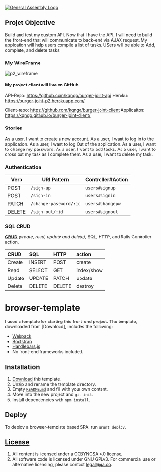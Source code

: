 [![General Assembly Logo](https://camo.githubusercontent.com/1a91b05b8f4d44b5bbfb83abac2b0996d8e26c92/687474703a2f2f692e696d6775722e636f6d2f6b6538555354712e706e67)](https://generalassemb.ly/education/web-development-immersive)

## Projet Objective
Build and test my custom API. Now that I have the API, I will need to build the front-end that will communicate to back-end via AJAX request. My applcation will help users compile a list of tasks. USers will be able to Add, complete, and delete tasks.

### My WireFrame

![p2_wireframe](https://cloud.githubusercontent.com/assets/26236941/25646484/cc5492c6-2f86-11e7-9da2-9e407dee9f7e.JPG)

#### My project client will live on GitHub

API-Repo: https://github.com/kqngo/burger-joint-api
Heroku: https://burger-joint-p2.herokuapp.com/

Client-repo: https://github.com/kqngo/burger-joint-client
Applicaiton: https://kqngo.github.io/burger-joint-client/


### Stories
As a user, I want to create a new account.
As a user, I want to log in to the application.
As a user, I want to log Out of the application.
As a user, I want to change my password.
As a user, I want to add tasks.
As a user, I want to cross out my task as I complete them.
As a user, I want to delete my task.


### Authentication
| Verb   | URI Pattern            | Controller#Action |
|--------|------------------------|-------------------|
| POST   | `/sign-up`             | `users#signup`    |
| POST   | `/sign-in`             | `users#signin`    |
| PATCH  | `/change-password/:id` | `users#changepw`  |
| DELETE | `/sign-out/:id`        | `users#signout`   |

### SQL CRUD

**[CRUD](http://en.wikipedia.org/wiki/Create,_read,_update_and_delete)**
_(create, read, update and delete)_, SQL, HTTP, and Rails Controller action.

| CRUD   | SQL    | HTTP   | action     |
|:-------|:-------|:-------|:-----------|
| Create | INSERT | POST   | create     |
| Read   | SELECT | GET    | index/show |
| Update | UPDATE | PATCH  | update     |
| Delete | DELETE | DELETE | destroy    |


# browser-template

I used a template for starting this front-end project. The template, downloaded from [Download], includes the following:
-   [Webpack](https://webpack.github.io)
-   [Bootstrap](http://getbootstrap.com)
-   [Handlebars.js](http://handlebarsjs.com)
-   No front-end frameworks included.

## Installation

1.  [Download](../../archive/master.zip) this template.
2.  Unzip and rename the template directory.
3.  Empty [`README.md`](README.md) and fill with your own content.
4.  Move into the new project and `git init`.
5.  Install dependencies with `npm install`.

## Deploy

To deploy a browser-template based SPA, run `grunt deploy`.


## [License](LICENSE)

1.  All content is licensed under a CC­BY­NC­SA 4.0 license.
2.  All software code is licensed under GNU GPLv3. For commercial use or
    alternative licensing, please contact legal@ga.co.
